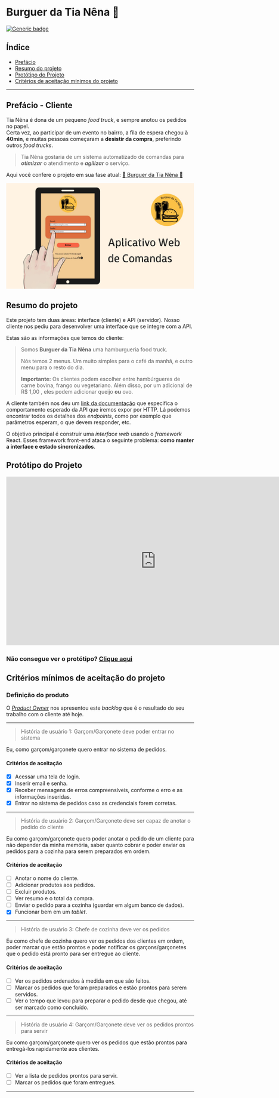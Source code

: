 # Burguer da Tia Nêna 🚧

[![Generic badge](https://img.shields.io/badge/PROGRESSO_DO_PROJETO-EM_DESENVOLVIMENTO-yellow.svg)](https://shields.io/)

## Índice
* [Prefácio](#prefácio---cliente)
* [Resumo do projeto](#resumo-do-projeto)
* [Protótipo do Projeto](#protótipo-do-projeto)
* [Critérios de aceitação mínimos do projeto](#critérios-mínimos-de-aceitação-do-projeto)

***

## Prefácio - Cliente

Tia Nêna é dona de um pequeno *food truck*, e sempre anotou os pedidos no papel. <br> Certa vez, ao participar de um evento no bairro, a fila de espera chegou à **40min**, e muitas pessoas começaram a **desistir da compra**, preferindo outros *food trucks*.

> Tia Nêna gostaria de um sistema automatizado de comandas para ***otimizar*** o atendimento e ***agilizar*** o serviço.

Aqui você confere o projeto em sua fase atual: [🚧 Burguer da Tia Nêna 🚧](https://brulibra.github.io/sap007-burger-queen-api-client/)

<img src="./src/images/readmeTablet.jpg">

## Resumo do projeto

Este projeto tem duas áreas: interface (cliente) e API (servidor). Nosso
cliente nos pediu para desenvolver uma interface que se integre com a API.

Estas são as informações que temos do cliente:

> Somos **Burguer da Tia Nêna** uma hamburgueria food truck.
>
>Nós temos 2 menus. Um muito simples para o café da manhã, e outro menu para o resto do dia.
>
> **Importante:** Os clientes podem escolher entre hambúrgueres de carne bovina,
> frango ou vegetariano. Além disso, por um adicional de R\$ 1,00 , eles podem
> adicionar queijo **ou** ovo.
>

A cliente também nos deu um [link da documentação](https://lab-api-bq.herokuapp.com/api-docs/) que especifica o comportamento esperado da API que iremos expor por HTTP.
Lá podemos encontrar todos os detalhes dos _endpoints_, como por exemplo
que parâmetros esperam, o que devem responder, etc.

O objetivo principal é construir uma _interface web_ usando o
_framework_ React. Esses framework front-end ataca
o seguinte problema: **como manter a interface e estado sincronizados**.

## Protótipo do Projeto

<iframe style="border: 1px solid rgba(0, 0, 0, 0.1);" width="800" height="450" src="https://www.figma.com/embed?embed_host=share&url=https%3A%2F%2Fwww.figma.com%2Fproto%2FwrNQKPYEAZp0CxiCHYf3hx%2FProt%25C3%25B3tipo-Burger-Tia-N%25C3%25AAna%3Fpage-id%3D0%253A1%26node-id%3D2%253A2%26viewport%3D-271%252C431%252C0.51%26scaling%3Dscale-down%26starting-point-node-id%3D2%253A2" allowfullscreen></iframe>


### Não consegue ver o protótipo? [Clique aqui](https://www.figma.com/proto/wrNQKPYEAZp0CxiCHYf3hx/Prot%C3%B3tipo-Burger-Tia-N%C3%AAna?page-id=0%3A1&node-id=2%3A2&viewport=-271%2C431%2C0.51&scaling=scale-down&starting-point-node-id=2%3A2)


## Critérios mínimos de aceitação do projeto

### Definição do produto

O [_Product Owner_](https://www.youtube.com/watch?v=7lhnYbmovb4) nos apresentou
este _backlog_ que é o resultado do seu trabalho com o cliente até hoje.

***

> História de usuário 1: Garçom/Garçonete deve poder entrar no sistema

Eu, como garçom/garçonete quero entrar no sistema de pedidos.

#### Critérios de aceitação

- [x] Acessar uma tela de login.
- [x] Inserir email e senha.
- [x] Receber mensagens de erros compreensíveis, conforme o erro e as informações inseridas.
- [x] Entrar no sistema de pedidos caso as credenciais forem corretas.

***

> História de usuário 2: Garçom/Garçonete deve ser capaz de anotar o pedido do cliente

Eu como garçom/garçonete quero poder anotar o pedido de um cliente para não
depender da minha memória, saber quanto cobrar e poder enviar os pedidos para a
cozinha para serem preparados em ordem.

#### Critérios de aceitação

- [ ] Anotar o nome do cliente.
- [ ] Adicionar produtos aos pedidos.
- [ ] Excluir produtos.
- [ ] Ver resumo e o total da compra.
- [ ] Enviar o pedido para a cozinha (guardar em algum banco de dados).
- [x] Funcionar bem em um _tablet_.

***

> História de usuário 3: Chefe de cozinha deve ver os pedidos

Eu como chefe de cozinha quero ver os pedidos dos clientes em ordem, poder
marcar que estão prontos e poder notificar os garçons/garçonetes que o pedido
está pronto para ser entregue ao cliente.

#### Critérios de aceitação

- [ ] Ver os pedidos ordenados à medida em que são feitos.
- [ ] Marcar os pedidos que foram preparados e estão prontos para serem servidos.
- [ ] Ver o tempo que levou para preparar o pedido desde que chegou, até ser marcado
  como concluído.

***

> História de usuário 4: Garçom/Garçonete deve ver os pedidos prontos para servir

Eu como garçom/garçonete quero ver os pedidos que estão prontos para entregá-los
rapidamente aos clientes.

#### Critérios de aceitação

- [ ] Ver a lista de pedidos prontos para servir.
- [ ] Marcar os pedidos que foram entregues.

***
